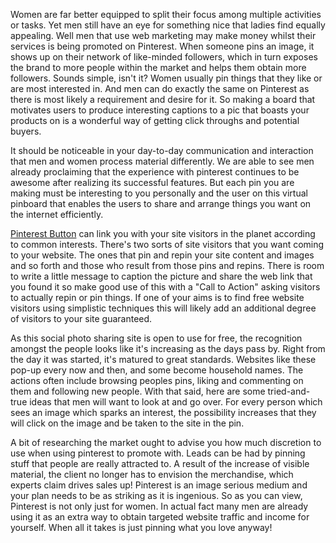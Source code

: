 Women are far better equipped to split their focus among multiple
activities or tasks. Yet men still have an eye for something nice that
ladies find equally appealing. Well men that use web marketing may make
money whilst their services is being promoted on Pinterest. When someone
pins an image, it shows up on their network of like-minded followers,
which in turn exposes the brand to more people within the market and
helps them obtain more followers. Sounds simple, isn't it? Women usually
pin things that they like or are most interested in. And men can do
exactly the same on Pinterest as there is most likely a requirement and
desire for it. So making a board that motivates users to produce
interesting captions to a pic that boasts your products on is a
wonderful way of getting click throughs and potential buyers.

It should be noticeable in your day-to-day communication and interaction
that men and women process material differently. We are able to see men
already proclaiming that the experience with pinterest continues to be
awesome after realizing its successful features. But each pin you are
making must be interesting to you personally and the user on this
virtual pinboard that enables the users to share and arrange things you
want on the internet efficiently.

[Pinterest Button](http://pinterestmin.multiply.com/) can link you with
your site visitors in the planet according to common interests. There's
two sorts of site visitors that you want coming to your website. The
ones that pin and repin your site content and images and so forth and
those who result from those pins and repins. There is room to write a
little message to caption the picture and share the web link that you
found it so make good use of this with a "Call to Action" asking
visitors to actually repin or pin things. If one of your aims is to find
free website visitors using simplistic techniques this will likely add
an additional degree of visitors to your site guaranteed.

As this social photo sharing site is open to use for free, the
recognition amongst the people looks like it's increasing as the days
pass by. Right from the day it was started, it's matured to great
standards. Websites like these pop-up every now and then, and some
become household names. The actions often include browsing peoples pins,
liking and commenting on them and following new people. With that said,
here are some tried-and-true ideas that men will want to look at and go
over. For every person which sees an image which sparks an interest, the
possibility increases that they will click on the image and be taken to
the site in the pin.

A bit of researching the market ought to advise you how much discretion
to use when using pinterest to promote with. Leads can be had by pinning
stuff that people are really attracted to. A result of the increase of
visible material, the client no longer has to envision the merchandise,
which experts claim drives sales up\! Pinterest is an image serious
medium and your plan needs to be as striking as it is ingenious. So as
you can view, Pinterest is not only just for women. In actual fact many
men are already using it as an extra way to obtain targeted website
traffic and income for yourself. When all it takes is just pinning what
you love anyway\!

